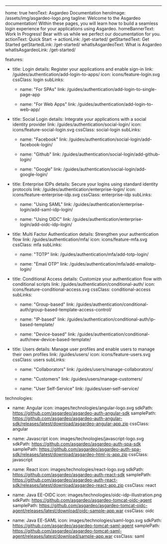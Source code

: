 ---
home: true
heroText: Asgardeo Documentation
heroImage: /assets/img/asgardeo-logo.png
tagline: Welcome to the Asgardeo documentation! Within these pages, you will learn how to build a seamless login experience for your applications using Asgardeo.
homeBannerText: Work In Progress! Bear with us while we perfect our documentation for you.
actionText: Quick Start →
actionLink: /get-started/
getStartedText: Get Started
getStartedLink: /get-started/
whatIsAsgardeoText: What is Asgardeo
whatIsAsgardeoLink: /get-started/

features:
  - title: Login
    details: Register your applications and enable sign-in
    link: /guides/authentication/add-login-to-apps/
    icon: icons/feature-login.svg
    cssClass: login
    subLinks:
      - name: "For SPAs"
        link: /guides/authentication/add-login-to-single-page-app
          
      - name: "For Web Apps"
        link: /guides/authentication/add-login-to-web-app/

  - title: Social Login
    details: Integrate your applications with a social identity provider
    link: /guides/authentication/social-login/
    icon: icons/feature-social-login.svg
    cssClass: social-login
    subLinks:
      - name: "Facebook"
        link: /guides/authentication/social-login/add-facebook-login/

      - name: "Github"
        link: /guides/authentication/social-login/add-github-login/

      - name: "Google"
        link: /guides/authentication/social-login/add-google-login/

  - title: Enterprise IDPs
    details: Secure your logins using standard identity protocols
    link: /guides/authentication/enterprise-login/
    icon: icons/feature-enterprise-idp.svg
    cssClass: enterprise-idp
    subLinks:
      - name: "Using SAML"
        link: /guides/authentication/enterprise-login/add-saml-idp-login/
      
      - name: "Using OIDC"
        link: /guides/authentication/enterprise-login/add-oidc-idp-login/

  - title: Multi Factor Authentication
    details: Strengthen your authentication flow
    link: /guides/authentication/mfa/
    icon: icons/feature-mfa.svg
    cssClass: mfa
    subLinks:
      - name: "TOTP"
        link: /guides/authentication/mfa/add-totp-login/
      
      - name: "Email OTP"
        link: /guides/authentication/mfa/add-emailotp-login/

  - title: Conditional Access
    details: Customize your authentication flow with conditional scripts
    link: /guides/authentication/conditional-auth/
    icon: icons/feature-conditional-access.svg
    cssClass: conditional-access
    subLinks:
      - name: "Group-based"
        link: /guides/authentication/conditional-auth/group-based-template-access-control/

      - name: "IP-based"
        link: /guides/authentication/conditional-auth/ip-based-template/
      
      - name: "Device-based"
        link: /guides/authentication/conditional-auth/new-device-based-template/
  
  - title: Users
    details: Manage user profiles and enable users to manage their own profiles
    link: /guides/users/
    icon: icons/feature-users.svg
    cssClass: users
    subLinks:
      - name: "Collaborators"
        link: /guides/users/manage-collaborators/
      
      - name: "Customers"
        link: /guides/users/manage-customers/
      
      - name: "User Self-Service"
        link: /guides/user-self-service/

technologies:
  - name: Angular
    icon: images/technologies/angular-logo.svg
    sdkPath: https://github.com/asgardeo/asgardeo-auth-angular-sdk
    samplePath: https://github.com/asgardeo/asgardeo-auth-angular-sdk/releases/latest/download/asgardeo-angular-app.zip
    cssClass: angular
  
  - name: Javascript
    icon: images/technologies/javascript-logo.svg
    sdkPath: https://github.com/asgardeo/asgardeo-auth-spa-sdk
    samplePath: https://github.com/asgardeo/asgardeo-auth-spa-sdk/releases/latest/download/asgardeo-html-js-app.zip
    cssClass: javascript
  
  - name: React
    icon: images/technologies/react-logo.svg
    sdkPath: https://github.com/asgardeo/asgardeo-auth-react-sdk
    samplePath: https://github.com/asgardeo/asgardeo-auth-react-sdk/releases/latest/download/asgardeo-react-app.zip
    cssClass: react
  
  - name: Java EE-OIDC
    icon: images/technologies/oidc-idp-illustration.png
    sdkPath: https://github.com/asgardeo/asgardeo-tomcat-oidc-agent
    samplePath: https://github.com/asgardeo/asgardeo-tomcat-oidc-agent/releases/latest/download/oidc-sample-app.war
    cssClass: oidc
  
  - name: Java EE-SAML
    icon: images/technologies/saml-logo.svg
    sdkPath: https://github.com/asgardeo/asgardeo-tomcat-saml-agent
    samplePath: https://github.com/asgardeo/asgardeo-tomcat-saml-agent/releases/latest/download/sample-app.war
    cssClass: saml
